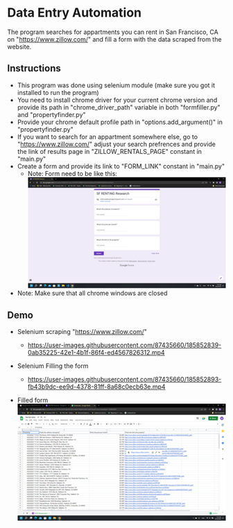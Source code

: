 # Data Entry Automation

The program searches for appartments you can rent in San Francisco, CA on "https://www.zillow.com/" and fill a form with the data scraped from the website.

## Instructions

- This program was done using selenium module (make sure you got it installed to run the program)
- You need to install chrome driver for your current chrome version and provide its path in "chrome_driver_path" variable in both "formfiller.py" and "propertyfinder.py"
- Provide your chrome default profile path in "options.add_argument()" in "propertyfinder.py"
- If you want to search for an appartment somewhere else, go to "https://www.zillow.com/" adjust your search prefrences and provide the link of results page in "ZILLOW_RENTALS_PAGE" constant in "main.py"
- Create a form and provide its link to "FORM_LINK" constant in "main.py"
  - Note: Form need to be like this:
  ![Form image](./screenshots/1.png)
- Note: Make sure that all chrome windows are closed

## Demo

- Selenium scraping "https://www.zillow.com/"
  - https://user-images.githubusercontent.com/87435660/185852839-0ab35225-42e1-4b1f-86f4-ed4567826312.mp4

- Selenium Filling the form
  - https://user-images.githubusercontent.com/87435660/185852893-fb43b9dc-ee9d-4378-81ff-8a68c0ecb63e.mp4

- Filled form
![filled form](./screenshots/2.png)
